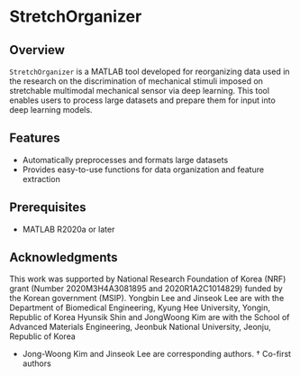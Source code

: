 # StretchOrganizer

## Overview

`StretchOrganizer` is a MATLAB tool developed for reorganizing data used in the research on the discrimination of mechanical stimuli imposed on stretchable multimodal mechanical sensor via deep learning.
This tool enables users to process large datasets and prepare them for input into deep learning models.

## Features

- Automatically preprocesses and formats large datasets
- Provides easy-to-use functions for data organization and feature extraction

## Prerequisites

- MATLAB R2020a or later

## Acknowledgments

This work was supported by National Research Foundation of Korea (NRF) grant (Number 2020M3H4A3081895 and 2020R1A2C1014829) funded by the Korean government (MSIP). 
Yongbin Lee and Jinseok Lee are with the Department of Biomedical Engineering, Kyung Hee University, Yongin, Republic of Korea 
Hyunsik Shin and JongWoong Kim are with the School of Advanced Materials Engineering, Jeonbuk National University, Jeonju, Republic of Korea 
* Jong-Woong Kim and Jinseok Lee are corresponding authors.
† Co-first authors
